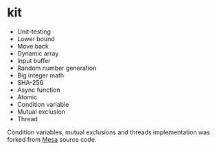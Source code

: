 # kit

- Unit-testing
- Lower bound
- Move back
- Dynamic array
- Input buffer
- Random number generation
- Big integer math
- SHA-256
- Async function
- Atomic
- Condition variable
- Mutual exclusion
- Thread

Condition variables, mutual exclusions and threads implementation was forked from [Mesa][mesa_link] source code.

[mesa_link]: https://gitlab.freedesktop.org/mesa/mesa
